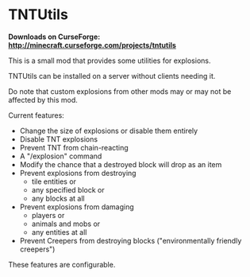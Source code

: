 # TNTUtils
**Downloads on CurseForge: http://minecraft.curseforge.com/projects/tntutils**

This is a small mod that provides some utilities for explosions.

TNTUtils can be installed on a server without clients needing it.

Do note that custom explosions from other mods may or may not be affected by this mod.

Current features:
 - Change the size of explosions or disable them entirely
 - Disable TNT explosions
 - Prevent TNT from chain-reacting
 - A "/explosion" command
 - Modify the chance that a destroyed block will drop as an item
 - Prevent explosions from destroying
   - tile entities or
   - any specified block or
   - any blocks at all
 - Prevent explosions from damaging
   - players or
   - animals and mobs or
   - any entities at all
 - Prevent Creepers from destroying blocks ("environmentally friendly creepers")

These features are configurable.
